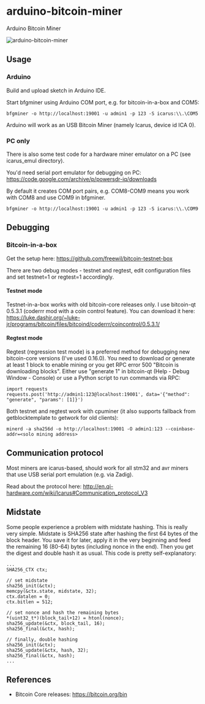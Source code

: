 # arduino-bitcoin-miner

Arduino Bitcoin Miner

![arduino-bitcoin-miner](https://i.imgur.com/tzfPink.jpg)

## Usage

### Arduino


Build and upload sketch in Arduino IDE.

Start bfgminer using Arduino COM port, e.g. for bitcoin-in-a-box and COM5:

`bfgminer -o http://localhost:19001 -u admin1 -p 123 -S icarus:\\.\COM5`

Arduino will work as an USB Bitcoin Miner (namely Icarus, device id ICA 0).

### PC only

There is also some test code for a hardware miner emulator on a PC (see icarus_emul directory).

You'd need serial port emulator for debugging on PC: https://code.google.com/archive/p/powersdr-iq/downloads

By default it creates COM port pairs, e.g. COM8-COM9 means you work with COM8 and use COM9 in bfgminer.

`bfgminer -o http://localhost:19001 -u admin1 -p 123 -S icarus:\\.\COM9`

## Debugging

### Bitcoin-in-a-box

Get the setup here: https://github.com/freewil/bitcoin-testnet-box

There are two debug modes - testnet and regtest, edit configuration files and set testnet=1 or regtest=1 accordingly.

#### Testnet mode

Testnet-in-a-box works with old bitcoin-core releases only.
I use bitcoin-qt 0.5.3.1 (coderrr mod with a coin control feature).
You can download it here: https://luke.dashjr.org/~luke-jr/programs/bitcoin/files/bitcoind/coderrr/coincontrol/0.5.3.1/

#### Regtest mode

Regtest (regression test mode) is a preferred method for debugging new bitcoin-core versions (I've used 0.16.0).
You need to download or generate at least 1 block to enable mining or you get RPC error 500 "Bitcoin is downloading blocks".
Either use "generate 1" in bitcoin-qt (Help - Debug Window - Console) or use a Python script to run commands via RPC:

```
import requests
requests.post('http://admin1:123@localhost:19001', data='{"method": "generate", "params": [1]}')
```

Both testnet and regtest work with cpuminer (it also supports fallback from getblocktemplate to getwork for old clients):

`minerd -a sha256d -o http://localhost:19001 -O admin1:123 --coinbase-addr=<solo mining address>`

## Communication protocol

Most miners are icarus-based, should work for all stm32 and avr miners that use USB serial port emulation (e.g. via Zadig).

Read about the protocol here: http://en.qi-hardware.com/wiki/Icarus#Communication_protocol_V3

## Midstate

Some people experience a problem with midstate hashing.
This is really very simple. Midstate is SHA256 state after hashing the first 64 bytes of the block header.
You save it for later, apply it in the very beginning and feed the remaining 16 (80-64) bytes (including nonce in the end).
Then you get the digest and double hash it as usual. This code is pretty self-explanatory:

```
...
SHA256_CTX ctx;

// set midstate
sha256_init(&ctx);
memcpy(&ctx.state, midstate, 32);
ctx.datalen = 0;
ctx.bitlen = 512;

// set nonce and hash the remaining bytes
*(uint32_t*)(block_tail+12) = htonl(nonce);
sha256_update(&ctx, block_tail, 16);
sha256_final(&ctx, hash);

// finally, double hashing
sha256_init(&ctx);
sha256_update(&ctx, hash, 32);
sha256_final(&ctx, hash);
...

```

## References

* Bitcoin Core releases: https://bitcoin.org/bin



